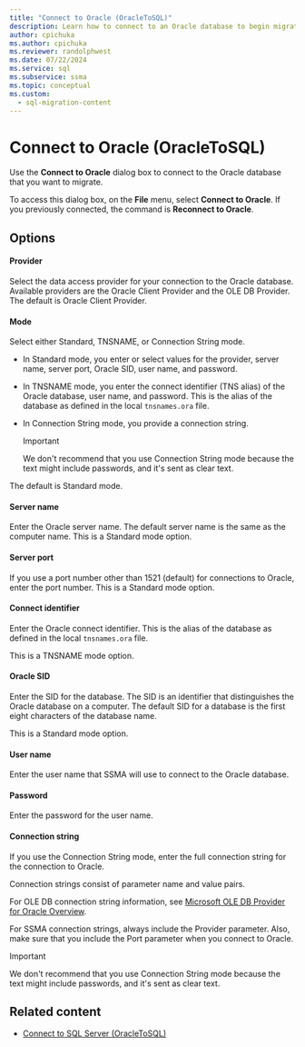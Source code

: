 ```yaml
---
title: "Connect to Oracle (OracleToSQL)"
description: Learn how to connect to an Oracle database to begin migration using SQL Server Migration Assistant for Oracle. Use the Connect to Oracle dialog box.
author: cpichuka
ms.author: cpichuka
ms.reviewer: randolphwest
ms.date: 07/22/2024
ms.service: sql
ms.subservice: ssma
ms.topic: conceptual
ms.custom:
  - sql-migration-content
---
```


# Connect to Oracle (OracleToSQL)

Use the **Connect to Oracle** dialog box to connect to the Oracle database that you want to migrate.

To access this dialog box, on the **File** menu, select **Connect to Oracle**. If you previously connected, the command is **Reconnect to Oracle**.

## Options

#### Provider

Select the data access provider for your connection to the Oracle database. Available providers are the Oracle Client Provider and the OLE DB Provider. The default is Oracle Client Provider.

#### Mode

Select either Standard, TNSNAME, or Connection String mode.

- In Standard mode, you enter or select values for the provider, server name, server port, Oracle SID, user name, and password.

- In TNSNAME mode, you enter the connect identifier (TNS alias) of the Oracle database, user name, and password. This is the alias of the database as defined in the local `tnsnames.ora` file.

- In Connection String mode, you provide a connection string.

  > [!IMPORTANT]  
  > We don't recommend that you use Connection String mode because the text might include passwords, and it's sent as clear text.

The default is Standard mode.

#### Server name

Enter the Oracle server name. The default server name is the same as the computer name. This is a Standard mode option.

#### Server port

If you use a port number other than 1521 (default) for connections to Oracle, enter the port number. This is a Standard mode option.

#### Connect identifier

Enter the Oracle connect identifier. This is the alias of the database as defined in the local `tnsnames.ora` file.

This is a TNSNAME mode option.

#### Oracle SID

Enter the SID for the database. The SID is an identifier that distinguishes the Oracle database on a computer. The default SID for a database is the first eight characters of the database name.

This is a Standard mode option.

#### User name

Enter the user name that SSMA will use to connect to the Oracle database.

#### Password

Enter the password for the user name.

#### Connection string

If you use the Connection String mode, enter the full connection string for the connection to Oracle.

Connection strings consist of parameter name and value pairs.

For OLE DB connection string information, see [Microsoft OLE DB Provider for Oracle Overview](../../ado/guide/appendixes/microsoft-ole-db-provider-for-oracle.md).

For SSMA connection strings, always include the Provider parameter. Also, make sure that you include the Port parameter when you connect to Oracle.

> [!IMPORTANT]  
> We don't recommend that you use Connection String mode because the text might include passwords, and it's sent as clear text.

## Related content

- [Connect to SQL Server (OracleToSQL)](connect-to-sql-server-oracletosql.md)
